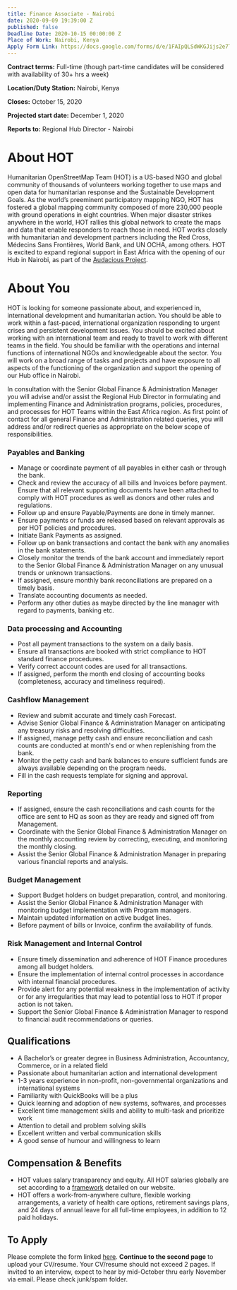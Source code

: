 ```yaml
---
title: Finance Associate - Nairobi
date: 2020-09-09 19:39:00 Z
published: false
Deadline Date: 2020-10-15 00:00:00 Z
Place of Work: Nairobi, Kenya
Apply Form Link: https://docs.google.com/forms/d/e/1FAIpQLSdWKGJijs2e7Tz3tiIHdccBlNd9rxOJtYsHUH46ycLDPR4rqQ/viewform?usp=sf_link
---
```


**Contract terms:** Full-time (though part-time candidates will be considered with availability of 30+ hrs a week)

**Location/Duty Station:** Nairobi, Kenya

**Closes:** October 15, 2020 

**Projected start date:** December 1, 2020

**Reports to:** Regional Hub Director - Nairobi

# About HOT
Humanitarian OpenStreetMap Team (HOT) is a US-based NGO and global community of thousands of volunteers working together to use maps and open data for humanitarian response and the Sustainable Development Goals. As the world’s preeminent participatory mapping NGO, HOT has fostered a global mapping community composed of more 230,000 people with ground operations in eight countries. When major disaster strikes anywhere in the world, HOT rallies this global network to create the maps and data that enable responders to reach those in need. HOT works closely with humanitarian and development partners including the Red Cross, Médecins Sans Frontières, World Bank, and UN OCHA, among others. HOT is excited to expand regional support in East Africa with the opening of our Hub in Nairobi, as part of the [Audacious Project](https://audaciousproject.org/ideas/2020/humanitarian-openstreetmap-team). 

# About You
HOT is looking for someone passionate about, and experienced in, international development and humanitarian action. You should be able to work within a fast-paced, international organization responding to urgent crises and persistent development issues. You should be excited about working with an international team and ready to travel to work with different teams in the field. You should be familiar with the operations and internal functions of international NGOs and knowledgeable about the sector. You will work on a broad range of tasks and projects and have exposure to all aspects of the functioning of the organization and support the opening of our Hub office in Nairobi. 

In consultation with the Senior Global Finance & Administration Manager you will advise and/or assist the Regional Hub Director in formulating and implementing Finance and Administration programs, policies, procedures, and processes for HOT Teams within the East Africa region. As first point of contact for all general Finance and Administration related queries, you will address and/or redirect queries as appropriate on the below scope of responsibilities. 

### Payables and Banking
* Manage or coordinate payment of all payables in either cash or through the bank. 
* Check and review the accuracy of all bills and Invoices before payment. Ensure that all relevant supporting documents have been attached to comply with HOT procedures as well as donors and other rules and regulations. 
* Follow up and ensure Payable/Payments are done in timely manner. 
* Ensure payments or funds are released based on relevant approvals as per HOT policies and procedures. 
* Initiate Bank Payments as assigned. 
* Follow up on bank transactions and contact the bank with any anomalies in the bank statements. 
* Closely monitor the trends of the bank account and immediately report to the Senior Global Finance & Administration Manager on any unusual trends or unknown transactions. 
* If assigned, ensure monthly bank reconciliations are prepared on a timely basis. 
* Translate accounting documents as needed. 
* Perform any other duties as maybe directed by the line manager with regard to payments, banking etc.  
 
### Data processing and Accounting 
* Post all payment transactions to the system on a daily basis. 
* Ensure all transactions are booked with strict compliance to HOT standard finance procedures.  
* Verify correct account codes are used for all transactions.  
* If assigned, perform the month end closing of accounting books (completeness, accuracy and timeliness required).  
 
### Cashflow Management 
* Review and submit accurate and timely cash Forecast. 
* Advise Senior Global Finance & Administration Manager on anticipating any treasury risks and resolving difficulties. 
* If assigned, manage petty cash and ensure reconciliation and cash counts are conducted at month's end or when replenishing from the bank. 
* Monitor the petty cash and bank balances to ensure sufficient funds are always available depending on the program needs. 
* Fill in the cash requests template for signing and approval. 
 
### Reporting 
* If assigned, ensure the cash reconciliations and cash counts for the office are sent to HQ as soon as they are ready and signed off from Management. 
* Coordinate with the Senior Global Finance & Administration Manager on the monthly accounting review by correcting, executing, and monitoring the monthly closing. 
* Assist the Senior Global Finance & Administration Manager in preparing various financial reports and analysis. 
  
### Budget Management 
* Support Budget holders on budget preparation, control, and monitoring.  
* Assist the Senior Global Finance & Administration Manager with monitoring budget implementation with Program managers. 
* Maintain updated information on active budget lines. 
* Before payment of bills or Invoice, confirm the availability of funds. 
 
### Risk Management and Internal Control 
* Ensure timely dissemination and adherence of HOT Finance procedures among all budget holders.
* Ensure the implementation of internal control processes in accordance with internal financial procedures.
* Provide alert for any potential weakness in the implementation of activity or for any irregularities that may lead to potential loss to HOT if proper action is not taken. 
* Support the Senior Global Finance & Administration Manager to respond to financial audit recommendations or queries. 
 
## Qualifications 
* A Bachelor’s or greater degree in Business Administration, Accountancy, Commerce, or in a related field 
* Passionate about humanitarian action and international development 
* 1-3 years experience in non-profit, non-governmental organizations and international systems
* Familiarity with QuickBooks will be a plus
* Quick learning and adoption of new systems, softwares, and processes
* Excellent time management skills and ability to multi-task and prioritize work
* Attention to detail and problem solving skills
* Excellent written and verbal communication skills
* A good sense of humour and willingness to learn

## Compensation & Benefits
* HOT values salary transparency and equity. All HOT salaries globally are set according to a [framework](https://www.hotosm.org/salaries) detailed on our website.
* HOT offers a work-from-anywhere culture, flexible working arrangements, a variety of health care options, retirement savings plans, and 24 days of annual leave for all full-time employees, in addition to 12 paid holidays. 

## To Apply
Please complete the form linked [here](https://docs.google.com/forms/d/e/1FAIpQLSdWKGJijs2e7Tz3tiIHdccBlNd9rxOJtYsHUH46ycLDPR4rqQ/viewform?usp=sf_link). **Continue to the second page** to upload your CV/resume. Your CV/resume should not exceed 2 pages. If invited to an interview, expect to hear by mid-October thru early November via email. Please check junk/spam folder.
